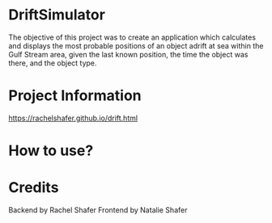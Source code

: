 # DriftSimulator

The objective of this project was to create an application which calculates and displays the most probable positions of an object adrift at sea within the Gulf Stream area, given the last known position, the time the object was there, and the object type.

# Project Information
 https://rachelshafer.github.io/drift.html 

# How to use?

# Credits
Backend by Rachel Shafer
Frontend by Natalie Shafer
